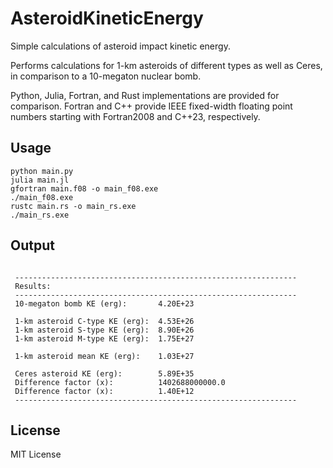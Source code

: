 # AsteroidKineticEnergy

Simple calculations of asteroid impact kinetic energy.

Performs calculations for 1-km asteroids of different types as well as Ceres, in comparison to a 10-megaton nuclear bomb.

Python, Julia, Fortran, and Rust implementations are provided for comparison. Fortran and C++ provide IEEE fixed-width floating point numbers starting with Fortran2008 and C++23, respectively.

## Usage

```shell
python main.py
julia main.jl
gfortran main.f08 -o main_f08.exe
./main_f08.exe
rustc main.rs -o main_rs.exe
./main_rs.exe
```

## Output

```shell

 ---------------------------------------------------------------
 Results:
 ---------------------------------------------------------------
 10-megaton bomb KE (erg):       4.20E+23

 1-km asteroid C-type KE (erg):  4.53E+26
 1-km asteroid S-type KE (erg):  8.90E+26
 1-km asteroid M-type KE (erg):  1.75E+27

 1-km asteroid mean KE (erg):    1.03E+27

 Ceres asteroid KE (erg):        5.89E+35
 Difference factor (x):          1402688000000.0
 Difference factor (x):          1.40E+12
 ---------------------------------------------------------------

```

## License

MIT License

